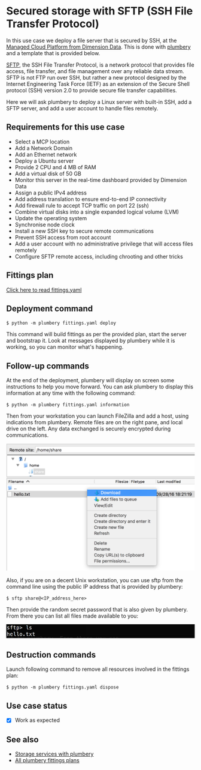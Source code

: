 # Secured storage with SFTP (SSH File Transfer Protocol)

In this use case we deploy a file server that is secured by SSH, at the [Managed Cloud Platform from Dimension Data](http://cloud.dimensiondata.com/eu/en/).
This is done with [plumbery](https://developer.dimensiondata.com/display/PLUM/Plumbery) and a template that is provided below.

[SFTP](https://en.wikipedia.org/wiki/SSH_File_Transfer_Protocol), the SSH File Transfer Protocol, is a network protocol that provides file access, file transfer, and file management over any reliable data stream.
SFTP is not FTP run over SSH, but rather a new protocol designed by the Internet Engineering Task Force (IETF) as an extension of the Secure Shell protocol (SSH) version 2.0 to provide secure file transfer capabilities.

Here we will ask plumbery to deploy a Linux server with built-in SSH, add a SFTP server, and add a user account to handle files remotely.

## Requirements for this use case

* Select a MCP location
* Add a Network Domain
* Add an Ethernet network
* Deploy a Ubuntu server
* Provide 2 CPU and 4 MB of RAM
* Add a virtual disk of 50 GB
* Monitor this server in the real-time dashboard provided by Dimension Data
* Assign a public IPv4 address
* Add address translation to ensure end-to-end IP connectivity
* Add firewall rule to accept TCP traffic on port 22 (ssh)
* Combine virtual disks into a single expanded logical volume (LVM)
* Update the operating system
* Synchronise node clock
* Install a new SSH key to secure remote communications
* Prevent SSH access from root account
* Add a user account with no administrative privilege that will access files remotely
* Configure SFTP remote access, including chrooting and other tricks

## Fittings plan

[Click here to read fittings.yaml](fittings.yaml)

## Deployment command

    $ python -m plumbery fittings.yaml deploy

This command will build fittings as per the provided plan, start the server
and bootstrap it. Look at messages displayed by plumbery while it is
working, so you can monitor what's happening.

## Follow-up commands

At the end of the deployment, plumbery will display on screen some instructions
to help you move forward. You can ask plumbery to display this information
at any time with the following command:

    $ python -m plumbery fittings.yaml information

Then from your workstation you can launch FileZilla and add a host, using indications
from plumbery. Remote files are on the right pane, and local drive on the left.
Any data exchanged is securely encrypted during communications.

![FileZilla screenshot](filezilla.png)

Also, if you are on a decent Unix workstation, you can use sftp from the command line
using the public IP address that is provided by plumbery:

    $ sftp share@<IP_address_here>

Then provide the random secret password that is also given by plumbery. From there you can
list all files made available to you:

![shell screenshot](shell.png)

## Destruction commands

Launch following command to remove all resources involved in the fittings plan:

    $ python -m plumbery fittings.yaml dispose

## Use case status

- [X] Work as expected

## See also

- [Storage services with plumbery](../)
- [All plumbery fittings plans](../../)

